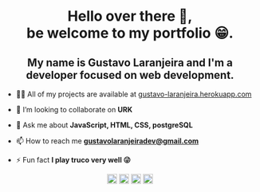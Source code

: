 <h1 align="center">Hello over there 👋,</br> be welcome to my portfolio 😁.</h1> 
<h2 align="center">My name is Gustavo Laranjeira and I'm a developer focused on web development.</h2>

- 👨‍💻 All of my projects are available at [gustavo-laranjeira.herokuapp.com](https://gustavo-laranjeira.herokuapp.com)

- 👯 I’m looking to collaborate on **URK**

- 💬 Ask me about **JavaScript, HTML, CSS, postgreSQL**

- 📫 How to reach me **gustavolaranjeiradev@gmail.com**

- ⚡ Fun fact **I play truco very well 😜**

<p align="center">
<a href="https://codepen.io/gustavolaranjeira" target="blank"><img align="center" src="https://cdn.jsdelivr.net/npm/simple-icons@3.0.1/icons/github.svg" alt="gustavolaranjeira" height="20" width="20" /></a>
<a href="https://twitter.com/gustavolaranjeira" target="blank"><img align="center" src="https://cdn.jsdelivr.net/npm/simple-icons@3.0.1/icons/twitter.svg" alt="gustavolaranjeira" height="20" width="20" /></a>
<a href="https://linkedin.com/in/gustavolaranjeira" target="blank"><img align="center" src="https://cdn.jsdelivr.net/npm/simple-icons@3.0.1/icons/linkedin.svg" alt="gustavolaranjeira" height="20" width="20" /></a>
<a href="https://stackoverflow.com/gustavolaranjeira" target="blank"><img align="center" src="https://cdn.jsdelivr.net/npm/simple-icons@3.0.1/icons/stackoverflow.svg" alt="gustavolaranjeira" height="20" width="20" /></a>
</p>



<!-- I didn't create, yet! -->


<!--
**gustavolaranjeira/gustavolaranjeira** is a ✨ _special_ ✨ repository because its `README.md` (this file) appears on your GitHub profile.



